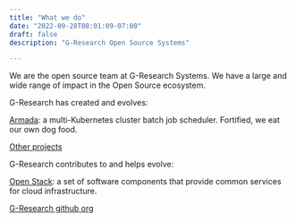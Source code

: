 ```yaml
---
title: "What we do"
date: "2022-09-28T08:01:09-07:00"
draft: false
description: "G-Research Open Source Systems"

---
```

We are the open source team at G-Research Systems. We have a large and wide range of impact in the Open Source ecosystem.

G-Research has created and evolves:

[Armada](https://github.com/G-Research/armada): a multi-Kubernetes cluster batch job scheduler. Fortified, we eat our own dog food.

[Other projects](https://github.com/topics/gr-oss)

G-Research contributes to and helps evolve:

[Open Stack](https://www.openstack.org/): a set of software components that provide common services for cloud infrastructure.

[G-Research github org](https://github.com/orgs/G-Research)

